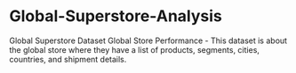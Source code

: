# Global-Superstore-Analysis
Global Superstore Dataset  Global Store Performance - This dataset is about the global store where they have a list of products, segments, cities, countries, and shipment details.
